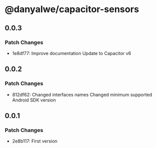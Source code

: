 # @danyalwe/capacitor-sensors

## 0.0.3

### Patch Changes

- 1e8df77: Improve documentation
  Update to Capacitor v6

## 0.0.2

### Patch Changes

- 812df62: Changed interfaces names
  Changed minimum supported Android SDK version

## 0.0.1

### Patch Changes

- 2e8b117: First version
